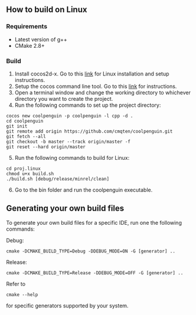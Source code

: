 ## How to build on Linux

### Requirements
- Latest version of g++
- CMake 2.8+

### Build
1. Install cocos2d-x. Go to this [link](http://www.cocos2d-x.org/wiki/Linux_Installation_and_Setup) for Linux installation and setup instructions.
2. Setup the cocos command line tool. Go to this [link](http://cocos2d-x.org/docs/editors_and_tools/cocosCLTool/) for instructions.
3. Open a terminal window and change the working directory to whichever directory you want to create the project.
4. Run the following commands to set up the project directory:
```
cocos new coolpenguin -p coolpenguin -l cpp -d .
cd coolpenguin
git init 
git remote add origin https://github.com/cmqten/coolpenguin.git
git fetch --all
git checkout -b master --track origin/master -f
git reset --hard origin/master
```
5. Run the following commands to build for Linux:
```
cd proj.linux
chmod u+x build.sh
./build.sh [debug/release/minrel/clean]
```
6. Go to the bin folder and run the coolpenguin executable.

## Generating your own build files
To generate your own build files for a specific IDE, run one the following commands:

Debug:
```
cmake -DCMAKE_BUILD_TYPE=Debug -DDEBUG_MODE=ON -G [generator] ..
```

Release:
```
cmake -DCMAKE_BUILD_TYPE=Release -DDEBUG_MODE=OFF -G [generator] ..
```

Refer to
```
cmake --help
```
for specific generators supported by your system.
